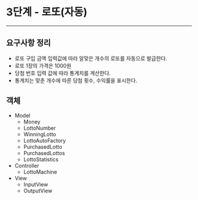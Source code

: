 # 3단계 - 로또(자동)

---

## 요구사항 정리

 - 로또 구입 금액 입력값에 따라 알맞은 개수의 로또를 자동으로 발급한다.
 - 로또 1장의 가격은 1000원
 - 당첨 번호 입력 값에 따라 통계치를 계산한다.
 - 통계치는 맞춘 개수에 따른 당첨 횟수, 수익률을 표시한다.

## 객체

 - Model
   - Money
   - LottoNumber
   - WinningLotto
   - LottoAutoFactory
   - PurchasedLotto
   - PurchasedLottos
   - LottoStatistics
 - Controller
   - LottoMachine
 - View
   - InputView
   - OutputView
